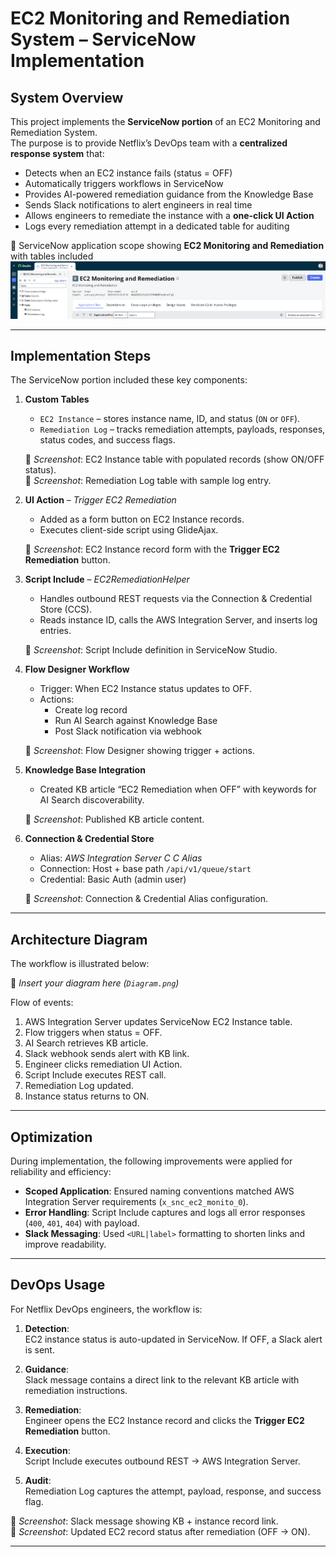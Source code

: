 # EC2 Monitoring and Remediation System – ServiceNow Implementation

## System Overview
This project implements the **ServiceNow portion** of an EC2 Monitoring and Remediation System.  
The purpose is to provide Netflix’s DevOps team with a **centralized response system** that:  
- Detects when an EC2 instance fails (status = OFF)  
- Automatically triggers workflows in ServiceNow  
- Provides AI-powered remediation guidance from the Knowledge Base  
- Sends Slack notifications to alert engineers in real time  
- Allows engineers to remediate the instance with a **one-click UI Action**  
- Logs every remediation attempt in a dedicated table for auditing  

📸 ServiceNow application scope showing **EC2 Monitoring and Remediation** with tables included   ![ServiceNow application scope showing **EC2 Monitoring and Remediation** with tables included](assets/initial_setup.png)

---

## Implementation Steps
The ServiceNow portion included these key components:

1. **Custom Tables**  
   - `EC2 Instance` – stores instance name, ID, and status (`ON` or `OFF`).  
   - `Remediation Log` – tracks remediation attempts, payloads, responses, status codes, and success flags.  

   📸 *Screenshot*: EC2 Instance table with populated records (show ON/OFF status).  
   📸 *Screenshot*: Remediation Log table with sample log entry.  

2. **UI Action** – *Trigger EC2 Remediation*  
   - Added as a form button on EC2 Instance records.  
   - Executes client-side script using GlideAjax.  

   📸 *Screenshot*: EC2 Instance record form with the **Trigger EC2 Remediation** button.  

3. **Script Include** – *EC2RemediationHelper*  
   - Handles outbound REST requests via the Connection & Credential Store (CCS).  
   - Reads instance ID, calls the AWS Integration Server, and inserts log entries.  

   📸 *Screenshot*: Script Include definition in ServiceNow Studio.  

4. **Flow Designer Workflow**  
   - Trigger: When EC2 Instance status updates to OFF.  
   - Actions:  
     - Create log record  
     - Run AI Search against Knowledge Base  
     - Post Slack notification via webhook  

   📸 *Screenshot*: Flow Designer showing trigger + actions.  

5. **Knowledge Base Integration**  
   - Created KB article “EC2 Remediation when OFF” with keywords for AI Search discoverability.  

   📸 *Screenshot*: Published KB article content.  

6. **Connection & Credential Store**  
   - Alias: *AWS Integration Server C C Alias*  
   - Connection: Host + base path `/api/v1/queue/start`  
   - Credential: Basic Auth (admin user)  

   📸 *Screenshot*: Connection & Credential Alias configuration.  

---

## Architecture Diagram
The workflow is illustrated below:

📸 *Insert your diagram here (`Diagram.png`)*  

Flow of events:  
1. AWS Integration Server updates ServiceNow EC2 Instance table.  
2. Flow triggers when status = OFF.  
3. AI Search retrieves KB article.  
4. Slack webhook sends alert with KB link.  
5. Engineer clicks remediation UI Action.  
6. Script Include executes REST call.  
7. Remediation Log updated.  
8. Instance status returns to ON.  

---

## Optimization
During implementation, the following improvements were applied for reliability and efficiency:  
- **Scoped Application**: Ensured naming conventions matched AWS Integration Server requirements (`x_snc_ec2_monito_0`).  
- **Error Handling**: Script Include captures and logs all error responses (`400`, `401`, `404`) with payload.    
- **Slack Messaging**: Used `<URL|label>` formatting to shorten links and improve readability.  

---

## DevOps Usage
For Netflix DevOps engineers, the workflow is:  

1. **Detection**:  
   EC2 instance status is auto-updated in ServiceNow. If OFF, a Slack alert is sent.  

2. **Guidance**:  
   Slack message contains a direct link to the relevant KB article with remediation instructions.  

3. **Remediation**:  
   Engineer opens the EC2 Instance record and clicks the **Trigger EC2 Remediation** button.  

4. **Execution**:  
   Script Include executes outbound REST → AWS Integration Server.  

5. **Audit**:  
   Remediation Log captures the attempt, payload, response, and success flag.  

📸 *Screenshot*: Slack message showing KB + instance record link.  
📸 *Screenshot*: Updated EC2 record status after remediation (OFF → ON).  

---


